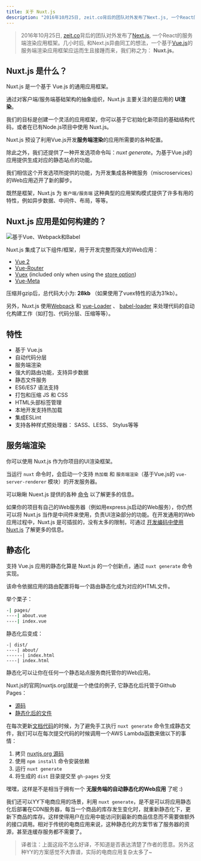 ```yaml
---
title: 关于 Nuxt.js
description: "2016年10月25日, zeit.co背后的团队对外发布了Next.js, 一个React的服务端渲染应用框架。几小时后, 和Next.js异曲同工的想法，一个基于Vue.js的服务端渲染应用框架应运而生且接踵而来，我们称之为： Nuxt.js。"
---
```


> 2016年10月25日, [zeit.co](https://zeit.co/)背后的团队对外发布了[Next.js](https://zeit.co/blog/next), 一个React的服务端渲染应用框架。几小时后, 和Next.js异曲同工的想法，一个基于[Vue.js](https://vuejs.org)的服务端渲染应用框架应运而生且接踵而来，我们称之为： **Nuxt.js**。

## Nuxt.js 是什么？

Nuxt.js 是一个基于 Vue.js 的通用应用框架。

通过对客户端/服务端基础架构的抽象组织，Nuxt.js 主要关注的是应用的 **UI渲染**。

我们的目标是创建一个灵活的应用框架，你可以基于它初始化新项目的基础结构代码，或者在已有Node.js项目中使用 Nuxt.js。

Nuxt.js 预设了利用Vue.js开发**服务端渲染**的应用所需要的各种配置。

除此之外，我们还提供了一种开发选项命令叫：*nuxt generate*。为基于Vue.js的应用提供生成对应的静态站点的功能。

我们相信这个开发选项所提供的功能，为开发集成各种微服务（miscroservices）的Web应用迈开了新的脚步。

既然是框架，Nuxt.js 为 `客户端/服务端` 这种典型的应用架构模式提供了许多有用的特性，例如异步数据、中间件、布局，等等。

## Nuxt.js 应用是如何构建的？

![基于Vue、Webpack和Babel](https://i.imgur.com/avEUftE.png)

Nuxt.js 集成了以下组件/框架，用于开发完整而强大的Web应用：
- [Vue 2](https://github.com/vuejs/vue)
- [Vue-Router](https://github.com/vuejs/vue-router)
- [Vuex](https://github.com/vuejs/vuex) (included only when using the [store option](/guide/vuex-store))
- [Vue-Meta](https://github.com/declandewet/vue-meta)

压缩并gzip后，总代码大小为: **28kb** （如果使用了vuex特性的话为31kb）。

另外，Nuxt.js 使用[Webpack](https://github.com/webpack/webpack) 和 [vue-Loader](https://github.com/vuejs/vue-loader) 、 [babel-loader](https://github.com/babel/babel-loader) 来处理代码的自动化构建工作（如打包、代码分层、压缩等等）。

## 特性

- 基于 Vue.js
- 自动代码分层
- 服务端渲染
- 强大的路由功能，支持异步数据
- 静态文件服务
- ES6/ES7 语法支持
- 打包和压缩 JS 和 CSS
- HTML头部标签管理
- 本地开发支持热加载
- 集成ESLint
- 支持各种样式预处理器： SASS、LESS、 Stylus等等

## 服务端渲染

你可以使用 Nuxt.js 作为你项目的UI渲染框架。

当运行 `nuxt` 命令时，会启动一个支持 `热加载` 和 `服务端渲染`（基于Vue.js的 `vue-server-renderer` 模块）的开发服务器。

可以瞅瞅 Nuext.js 提供的各种 [命令](/guide/commands) 以了解更多的信息。

如果你的项目有自己的Web服务器（例如用express.js启动的Web服务），你仍然可以将 Nuxt.js 当作是中间件来使用，负责UI渲染部分的功能。在开发通用的Web应用过程中，Nuxt.js 是可插拔的，没有太多的限制，可通过 [开发编码中使用Nuxt.js](/api) 了解更多的信息。

## 静态化

支持 Vue.js 应用的静态化算是 Nuxt.js 的一个创新点，通过 `nuxt generate` 命令实现。

该命令依据应用的路由配置将每一个路由静态化成为对应的HTML文件。

举个栗子：

```bash
-| pages/
----| about.vue
----| index.vue
```

静态化后变成：
```
-| dist/
----| about/
------| index.html
----| index.html
```

静态化可以让你在任何一个静态站点服务商托管你的Web应用。

Nuxt.js的官网[nuxtjs.org]就是一个绝佳的例子, 它静态化后托管于Github Pages：
- [源码](https://github.com/nuxt/nuxtjs.org)
- [静态化后的文件](https://github.com/nuxt/nuxtjs.org/tree/gh-pages)

在每次更新[文档代码](https://github.com/nuxt/docs)的时候，为了避免手工执行 `nuxt generate` 命令生成静态文件，我们可以在每次提交代码的时候调用一个AWS Lambda函数来做以下的事情：
1. 拷贝 [nuxtjs.org 源码](https://github.com/nuxt/nuxtjs.org)
2. 使用 `npm install` 命令安装依赖
3. 运行 `nuxt generate`
4. 将生成的 `dist` 目录提交至 `gh-pages` 分支

嘿嘿，这样是不是相当于拥有一个 **无服务端的自动静态化的Web应用** 了呢 :)

我们还可以YY下电商应用的场景，利用 `nuxt generate`，是不是可以将应用静态化后部署在CDN服务器，每当一个商品的库存发生变化时，就重新静态化下，更新下商品的库存。这样使得用户在应用中能访问到最新的商品信息而不需要做额外的接口调用。相对于传统的电商应用来说，这种静态化的方案节省了服务器的资源，甚至连缓存服务都不需要了。

> 译者注：上面这段不怎么好译，不知道是否表达清楚了作者的愿意。另外这种YY的方案感觉不大靠谱，实际的电商应用复杂太多了~
